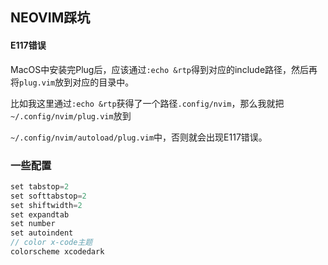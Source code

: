 ## NEOVIM踩坑



#### E117错误

MacOS中安装完Plug后，应该通过`:echo &rtp`得到对应的include路径，然后再将`plug.vim`放到对应的目录中。

比如我这里通过`:echo &rtp`获得了一个路径`.config/nvim`，那么我就把`~/.config/nvim/plug.vim`放到

`~/.config/nvim/autoload/plug.vim`中，否则就会出现E117错误。



### 一些配置

```c++
set tabstop=2
set softtabstop=2
set shiftwidth=2
set expandtab
set number
set autoindent
// color x-code主题
colorscheme xcodedark
```

